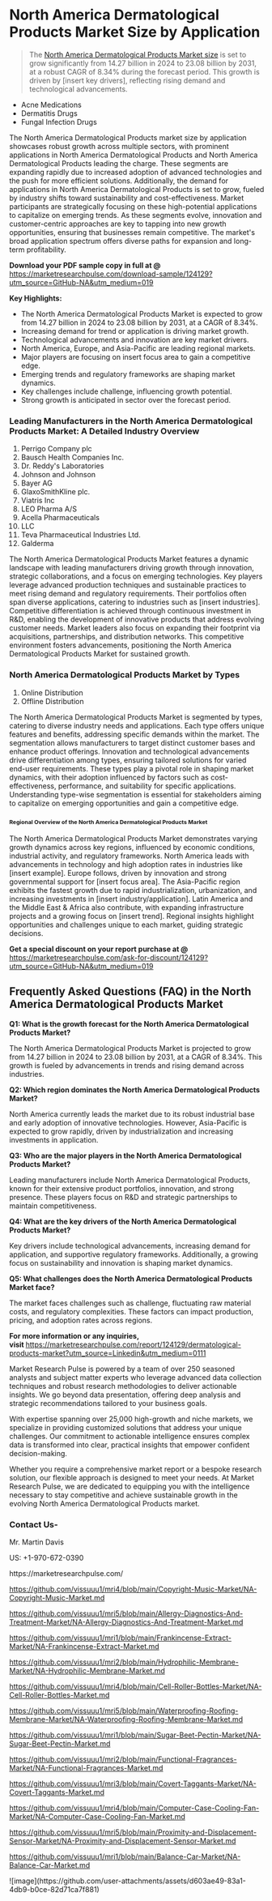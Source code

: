 <h1>North America Dermatological Products Market&nbsp;Size by Application</h1><blockquote><p>The <a href="https://marketresearchpulse.com/download-sample/124129?utm_source=GitHub-NA&amp;utm_medium=019">North America Dermatological Products Market size</a> is set to grow significantly from 14.27 billion in 2024 to 23.08 billion by 2031, at a robust CAGR of 8.34% during the forecast period. This growth is driven by [insert key drivers], reflecting rising demand and technological advancements.</p></blockquote><ul><li>Acne Medications<li> Dermatitis Drugs<li> Fungal Infection Drugs</li></ul><p>The North America Dermatological Products market size by application showcases robust growth across multiple sectors, with prominent applications in North America Dermatological Products and North America Dermatological Products leading the charge. These segments are expanding rapidly due to increased adoption of advanced technologies and the push for more efficient solutions. Additionally, the demand for applications in North America Dermatological Products is set to grow, fueled by industry shifts toward sustainability and cost-effectiveness. Market participants are strategically focusing on these high-potential applications to capitalize on emerging trends. As these segments evolve, innovation and customer-centric approaches are key to tapping into new growth opportunities, ensuring that businesses remain competitive. The market's broad application spectrum offers diverse paths for expansion and long-term profitability.</p><p><strong>Download your PDF sample copy in full at @ </strong><a href="https://marketresearchpulse.com/download-sample/124129?utm_source=GitHub-NA&amp;utm_medium=019">https://marketresearchpulse.com/download-sample/124129?utm_source=GitHub-NA&amp;utm_medium=019</a></p><p><strong>Key Highlights: </strong></p><ul><li>The North America Dermatological Products Market is expected to grow from 14.27 billion in 2024 to 23.08 billion by 2031, at a CAGR of 8.34%.</li><li>Increasing demand for trend or application is driving market growth.</li><li>Technological advancements and innovation are key market drivers.</li><li>North America, Europe, and Asia-Pacific are leading regional markets.</li><li>Major players are focusing on insert focus area to gain a competitive edge.</li><li>Emerging trends and regulatory frameworks are shaping market dynamics.</li><li>Key challenges include challenge, influencing growth potential.</li><li>Strong growth is anticipated in sector over the forecast period.</li></ul><h3>Leading Manufacturers in the North America Dermatological Products Market: A Detailed Industry Overview</h3><ol><li>Perrigo Company plc</li><li>Bausch Health Companies Inc.</li><li>Dr. Reddy's Laboratories</li><li>Johnson and Johnson</li><li>Bayer AG</li><li>GlaxoSmithKline plc.</li><li>Viatris Inc</li><li>LEO Pharma A/S</li><li>Acella Pharmaceuticals</li><li>LLC</li><li>Teva Pharmaceutical Industries Ltd.</li><li>Galderma</li></ol><div class="flex max-w-full flex-col flex-grow"><div class="min-h-8 text-message flex w-full flex-col items-end gap-2 whitespace-normal break-words [.text-message+&amp;]:mt-5" dir="auto" data-message-author-role="assistant" data-message-id="fd8432e4-4910-450d-b182-61b7bfb0a01f" data-message-model-slug="gpt-4o"><div class="flex w-full flex-col gap-1 empty:hidden first:pt-[3px]"><div class="markdown prose w-full break-words dark:prose-invert light"><p>The North America Dermatological Products Market features a dynamic landscape with leading manufacturers driving growth through innovation, strategic collaborations, and a focus on emerging technologies. Key players leverage advanced production techniques and sustainable practices to meet rising demand and regulatory requirements. Their portfolios often span diverse applications, catering to industries such as [insert industries]. Competitive differentiation is achieved through continuous investment in R&amp;D, enabling the development of innovative products that address evolving customer needs. Market leaders also focus on expanding their footprint via acquisitions, partnerships, and distribution networks. This competitive environment fosters advancements, positioning the North America Dermatological Products Market for sustained growth.</p></div></div></div></div><h3>North America Dermatological Products Market by Types</h3><ol><li>Online Distribution<li> Offline Distribution</li></ol><div class="flex max-w-full flex-col flex-grow"><div class="min-h-8 text-message flex w-full flex-col items-end gap-2 whitespace-normal break-words [.text-message+&amp;]:mt-5" dir="auto" data-message-author-role="assistant" data-message-id="084470be-0bb7-4664-bddf-5156b4f41249" data-message-model-slug="gpt-4o-mini"><div class="flex w-full flex-col gap-1 empty:hidden first:pt-[3px]"><div class="markdown prose w-full break-words dark:prose-invert light"><p>The North America Dermatological Products Market is segmented by types, catering to diverse industry needs and applications. Each type offers unique features and benefits, addressing specific demands within the market. The segmentation allows manufacturers to target distinct customer bases and enhance product offerings. Innovation and technological advancements drive differentiation among types, ensuring tailored solutions for varied end-user requirements. These types play a pivotal role in shaping market dynamics, with their adoption influenced by factors such as cost-effectiveness, performance, and suitability for specific applications. Understanding type-wise segmentation is essential for stakeholders aiming to capitalize on emerging opportunities and gain a competitive edge.</p></div></div></div></div><h3><span style="font-size: 11px;">Regional Overview of the North America Dermatological Products Market</span></h3><div class="flex max-w-full flex-col flex-grow"><div class="min-h-8 text-message flex w-full flex-col items-end gap-2 whitespace-normal break-words [.text-message+&amp;]:mt-5" dir="auto" data-message-author-role="assistant" data-message-id="e9038762-ce64-4e30-91c9-9bd413514231" data-message-model-slug="gpt-4o-mini"><div class="flex w-full flex-col gap-1 empty:hidden first:pt-[3px]"><div class="markdown prose w-full break-words dark:prose-invert light"><p>The North America Dermatological Products Market demonstrates varying growth dynamics across key regions, influenced by economic conditions, industrial activity, and regulatory frameworks. North America leads with advancements in technology and high adoption rates in industries like [insert example]. Europe follows, driven by innovation and strong governmental support for [insert focus area]. The Asia-Pacific region exhibits the fastest growth due to rapid industrialization, urbanization, and increasing investments in [insert industry/application]. Latin America and the Middle East &amp; Africa also contribute, with expanding infrastructure projects and a growing focus on [insert trend]. Regional insights highlight opportunities and challenges unique to each market, guiding strategic decisions.</p></div></div></div></div><p><strong>Get a special discount on your report purchase at @ </strong><a href="https://marketresearchpulse.com/ask-for-discount/124129?utm_source=GitHub-NA&amp;utm_medium=019">https://marketresearchpulse.com/ask-for-discount/124129?utm_source=GitHub-NA&amp;utm_medium=019</a></p><h2>Frequently Asked Questions (FAQ) in the North America Dermatological Products Market</h2><p><strong>Q1: What is the growth forecast for the North America Dermatological Products Market?</strong></p><p>The North America Dermatological Products Market is projected to grow from 14.27 billion in 2024 to 23.08 billion by 2031, at a CAGR of 8.34%. This growth is fueled by advancements in trends and rising demand across industries.</p><p><strong>Q2: Which region dominates the North America Dermatological Products Market?</strong></p><p>North America currently leads the market due to its robust industrial base and early adoption of innovative technologies. However, Asia-Pacific is expected to grow rapidly, driven by industrialization and increasing investments in application.</p><p><strong>Q3: Who are the major players in the North America Dermatological Products Market?</strong></p><p>Leading manufacturers include North America Dermatological Products, known for their extensive product portfolios, innovation, and strong presence. These players focus on R&amp;D and strategic partnerships to maintain competitiveness.</p><p><strong>Q4: What are the key drivers of the North America Dermatological Products Market?</strong></p><p>Key drivers include technological advancements, increasing demand for application, and supportive regulatory frameworks. Additionally, a growing focus on sustainability and innovation is shaping market dynamics.</p><p><strong>Q5: What challenges does the North America Dermatological Products Market face?</strong></p><p>The market faces challenges such as challenge, fluctuating raw material costs, and regulatory complexities. These factors can impact production, pricing, and adoption rates across regions.</p><p><strong>For more information or any inquiries, visit&nbsp;</strong><a href="https://marketresearchpulse.com/report/124129/dermatological-products-market?utm_source=Linkedin&utm_medium=0111">https://marketresearchpulse.com/report/124129/dermatological-products-market?utm_source=Linkedin&utm_medium=0111</a></p><p>Market Research Pulse is powered by a team of over 250 seasoned analysts and subject matter experts who leverage advanced data collection techniques and robust research methodologies to deliver actionable insights. We go beyond data presentation, offering deep analysis and strategic recommendations tailored to your business goals.</p><p>With expertise spanning over 25,000 high-growth and niche markets, we specialize in providing customized solutions that address your unique challenges. Our commitment to actionable intelligence ensures complex data is transformed into clear, practical insights that empower confident decision-making.</p><p>Whether you require a comprehensive market report or a bespoke research solution, our flexible approach is designed to meet your needs. At Market Research Pulse, we are dedicated to equipping you with the intelligence necessary to stay competitive and achieve sustainable growth in the evolving North America Dermatological Products market.</p><h3><strong>Contact Us-</strong></h3><p>Mr. Martin Davis</p><p>US: +1-970-672-0390</p><p>https://marketresearchpulse.com/</p><p><a href="https://github.com/vissuuu1/mri4/blob/main/Copyright-Music-Market/NA-Copyright-Music-Market.md">https://github.com/vissuuu1/mri4/blob/main/Copyright-Music-Market/NA-Copyright-Music-Market.md</a></p><p><a href="https://github.com/vissuuu1/mri5/blob/main/Allergy-Diagnostics-And-Treatment-Market/NA-Allergy-Diagnostics-And-Treatment-Market.md">https://github.com/vissuuu1/mri5/blob/main/Allergy-Diagnostics-And-Treatment-Market/NA-Allergy-Diagnostics-And-Treatment-Market.md</a></p><p><a href="https://github.com/vissuuu1/mri1/blob/main/Frankincense-Extract-Market/NA-Frankincense-Extract-Market.md">https://github.com/vissuuu1/mri1/blob/main/Frankincense-Extract-Market/NA-Frankincense-Extract-Market.md</a></p><p><a href="https://github.com/vissuuu1/mri2/blob/main/Hydrophilic-Membrane-Market/NA-Hydrophilic-Membrane-Market.md">https://github.com/vissuuu1/mri2/blob/main/Hydrophilic-Membrane-Market/NA-Hydrophilic-Membrane-Market.md</a></p><p><a href="https://github.com/vissuuu1/mri4/blob/main/Cell-Roller-Bottles-Market/NA-Cell-Roller-Bottles-Market.md">https://github.com/vissuuu1/mri4/blob/main/Cell-Roller-Bottles-Market/NA-Cell-Roller-Bottles-Market.md</a></p><p><a href="https://github.com/vissuuu1/mri5/blob/main/Waterproofing-Roofing-Membrane-Market/NA-Waterproofing-Roofing-Membrane-Market.md">https://github.com/vissuuu1/mri5/blob/main/Waterproofing-Roofing-Membrane-Market/NA-Waterproofing-Roofing-Membrane-Market.md</a></p><p><a href="https://github.com/vissuuu1/mri1/blob/main/Sugar-Beet-Pectin-Market/NA-Sugar-Beet-Pectin-Market.md">https://github.com/vissuuu1/mri1/blob/main/Sugar-Beet-Pectin-Market/NA-Sugar-Beet-Pectin-Market.md</a></p><p><a href="https://github.com/vissuuu1/mri2/blob/main/Functional-Fragrances-Market/NA-Functional-Fragrances-Market.md">https://github.com/vissuuu1/mri2/blob/main/Functional-Fragrances-Market/NA-Functional-Fragrances-Market.md</a></p><p><a href="https://github.com/vissuuu1/mri3/blob/main/Covert-Taggants-Market/NA-Covert-Taggants-Market.md">https://github.com/vissuuu1/mri3/blob/main/Covert-Taggants-Market/NA-Covert-Taggants-Market.md</a></p><p><a href="https://github.com/vissuuu1/mri4/blob/main/Computer-Case-Cooling-Fan-Market/NA-Computer-Case-Cooling-Fan-Market.md">https://github.com/vissuuu1/mri4/blob/main/Computer-Case-Cooling-Fan-Market/NA-Computer-Case-Cooling-Fan-Market.md</a></p><p><a href="https://github.com/vissuuu1/mri5/blob/main/Proximity-and-Displacement-Sensor-Market/NA-Proximity-and-Displacement-Sensor-Market.md">https://github.com/vissuuu1/mri5/blob/main/Proximity-and-Displacement-Sensor-Market/NA-Proximity-and-Displacement-Sensor-Market.md</a></p><p><a href="https://github.com/vissuuu1/mri1/blob/main/Balance-Car-Market/NA-Balance-Car-Market.md">https://github.com/vissuuu1/mri1/blob/main/Balance-Car-Market/NA-Balance-Car-Market.md</a></p>
![image](https://github.com/user-attachments/assets/d603ae49-83a1-4db9-b0ce-82d71ca7f881)
